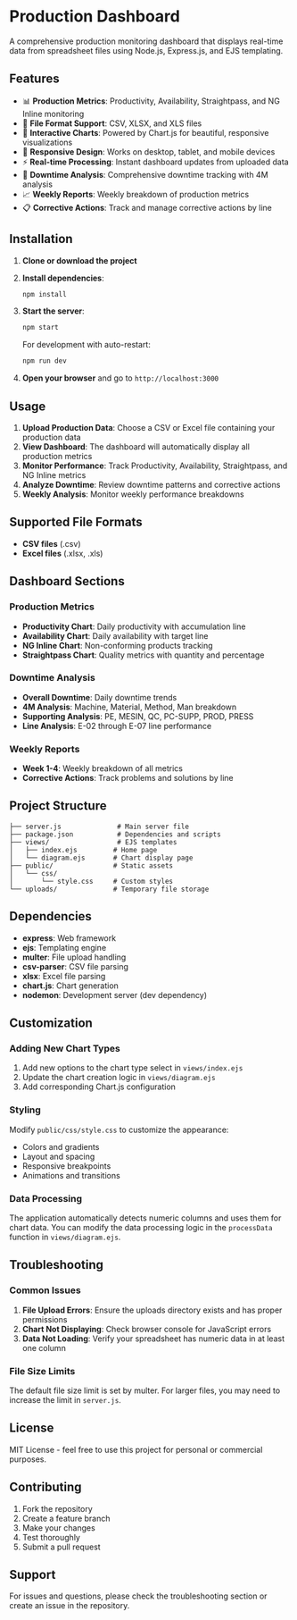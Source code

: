 # Production Dashboard

A comprehensive production monitoring dashboard that displays real-time data from spreadsheet files using Node.js, Express.js, and EJS templating.

## Features

- 📊 **Production Metrics**: Productivity, Availability, Straightpass, and NG Inline monitoring
- 📁 **File Format Support**: CSV, XLSX, and XLS files
- 🎨 **Interactive Charts**: Powered by Chart.js for beautiful, responsive visualizations
- 📱 **Responsive Design**: Works on desktop, tablet, and mobile devices
- ⚡ **Real-time Processing**: Instant dashboard updates from uploaded data
- 🔧 **Downtime Analysis**: Comprehensive downtime tracking with 4M analysis
- 📈 **Weekly Reports**: Weekly breakdown of production metrics
- 📋 **Corrective Actions**: Track and manage corrective actions by line

## Installation

1. **Clone or download the project**
2. **Install dependencies**:
   ```bash
   npm install
   ```

3. **Start the server**:
   ```bash
   npm start
   ```
   
   For development with auto-restart:
   ```bash
   npm run dev
   ```

4. **Open your browser** and go to `http://localhost:3000`

## Usage

1. **Upload Production Data**: Choose a CSV or Excel file containing your production data
2. **View Dashboard**: The dashboard will automatically display all production metrics
3. **Monitor Performance**: Track Productivity, Availability, Straightpass, and NG Inline metrics
4. **Analyze Downtime**: Review downtime patterns and corrective actions
5. **Weekly Analysis**: Monitor weekly performance breakdowns

## Supported File Formats

- **CSV files** (.csv)
- **Excel files** (.xlsx, .xls)

## Dashboard Sections

### Production Metrics
- **Productivity Chart**: Daily productivity with accumulation line
- **Availability Chart**: Daily availability with target line
- **NG Inline Chart**: Non-conforming products tracking
- **Straightpass Chart**: Quality metrics with quantity and percentage

### Downtime Analysis
- **Overall Downtime**: Daily downtime trends
- **4M Analysis**: Machine, Material, Method, Man breakdown
- **Supporting Analysis**: PE, MESIN, QC, PC-SUPP, PROD, PRESS
- **Line Analysis**: E-02 through E-07 line performance

### Weekly Reports
- **Week 1-4**: Weekly breakdown of all metrics
- **Corrective Actions**: Track problems and solutions by line

## Project Structure

```
├── server.js              # Main server file
├── package.json           # Dependencies and scripts
├── views/                 # EJS templates
│   ├── index.ejs         # Home page
│   └── diagram.ejs       # Chart display page
├── public/               # Static assets
│   └── css/
│       └── style.css     # Custom styles
└── uploads/              # Temporary file storage
```

## Dependencies

- **express**: Web framework
- **ejs**: Templating engine
- **multer**: File upload handling
- **csv-parser**: CSV file parsing
- **xlsx**: Excel file parsing
- **chart.js**: Chart generation
- **nodemon**: Development server (dev dependency)

## Customization

### Adding New Chart Types

1. Add new options to the chart type select in `views/index.ejs`
2. Update the chart creation logic in `views/diagram.ejs`
3. Add corresponding Chart.js configuration

### Styling

Modify `public/css/style.css` to customize the appearance:
- Colors and gradients
- Layout and spacing
- Responsive breakpoints
- Animations and transitions

### Data Processing

The application automatically detects numeric columns and uses them for chart data. You can modify the data processing logic in the `processData` function in `views/diagram.ejs`.

## Troubleshooting

### Common Issues

1. **File Upload Errors**: Ensure the uploads directory exists and has proper permissions
2. **Chart Not Displaying**: Check browser console for JavaScript errors
3. **Data Not Loading**: Verify your spreadsheet has numeric data in at least one column

### File Size Limits

The default file size limit is set by multer. For larger files, you may need to increase the limit in `server.js`.

## License

MIT License - feel free to use this project for personal or commercial purposes.

## Contributing

1. Fork the repository
2. Create a feature branch
3. Make your changes
4. Test thoroughly
5. Submit a pull request

## Support

For issues and questions, please check the troubleshooting section or create an issue in the repository.

